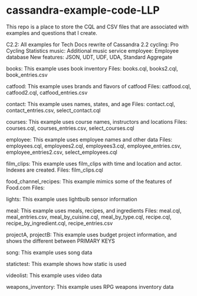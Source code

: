 cassandra-example-code-LLP
==========================

This repo is a place to store the CQL and CSV files that are associated with examples and questions that I create.

C2.2: All examples for Tech Docs rewrite of Cassandra 2.2
   cycling: Pro Cycling Statistics
   music: Additional music service 
   employee: Employee database
   New features: JSON, UDT, UDF, UDA, Standard Aggregate

books: This example uses book inventory
  Files: books.cql, books2.cql, book_entries.csv
  
catfood: This example uses brands and flavors of catfood 
  Files: catfood.cql, catfood2.cql, catfood_entries.csv
  
contact: This example uses names, states, and age
  Files: contact.cql, contact_entries.csv, select_contact.cql
  
courses: This example uses course names, instructors and locations
  Files: courses.cql, courses_entries.csv, select_courses.cql
  
employee: This example uses employee names and other data
  Files: employees.cql, employees2.cql, employees3.cql, employee_entries.csv, employee_entries2.csv, select_employees.cql
  
film_clips: This example uses film_clips with time and location and actor. Indexes are created.
  Files: film_clips.cql
  
food_channel_recipes: This example mimics some of the features of Food.com
  Files:
  
lights: This example uses lightbulb sensor information

meal: This example uses meals, recipes, and ingredients
  Files: meal.cql, meal_entries.csv, meal_by_cuisine.cql, meal_by_type.cql, recipe.cql, recipe_by_ingredient.cql, recipe_entries.csv

projectA, projectB: This example uses budget project information, and shows the different between PRIMARY KEYS

song: This example uses song data

statictest: This example shows how static is used

videolist: This example uses video data

weapons_inventory: This example uses RPG weapons inventory data
